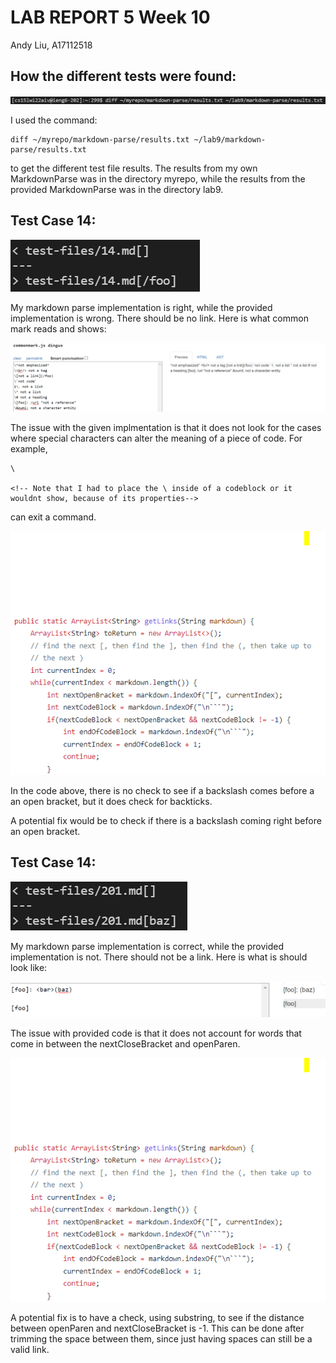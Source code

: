 # LAB REPORT 5 Week 10
Andy Liu, A17112518

## How the different tests were found:

![Image](diffCommand.PNG)

I used the command:


```
diff ~/myrepo/markdown-parse/results.txt ~/lab9/markdown-parse/results.txt

```

to get the different test file results. The results from my own MarkdownParse was in the directory myrepo, while the results from the provided MarkdownParse was in the directory lab9.

## Test Case 14:
![Image](testCase1JoeWrong.PNG)

My markdown parse implementation is right, while the provided implementation is wrong. There should be no link. Here is what common mark reads and shows:

![Image](commonmark14.PNG)


The issue with the given implmentation is that it does not look for the cases where special characters can alter the meaning of a piece of code. For example,
```
\

<!-- Note that I had to place the \ inside of a codeblock or it wouldnt show, because of its properties-->
```
 can exit a command. 

![Image](codeblock15l.PNG)

In the code above, there is no check to see if a backslash comes before a an open bracket, but it does check for backticks.

A potential fix would be to check if there is a backslash coming right before an open bracket.


## Test Case 14:

![image](testcase201.PNG)

My markdown parse implementation is correct, while the provided implementation is not. There should not be a link. Here is what is should look like: 

![image](testcase22.PNG)

The issue with provided code is that it does not account for words that come in between the nextCloseBracket and openParen.

![Image](codeblock15l.PNG)

A potential fix is to have a check, using substring, to see if the distance between openParen and nextCloseBracket is -1. This can be done after trimming the space between them, since just having spaces can still be a valid link.